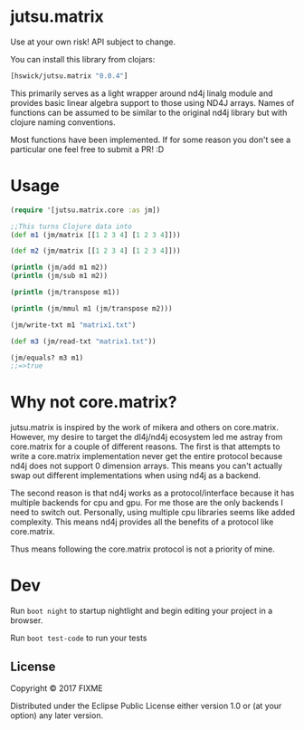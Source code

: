 # jutsu.matrix

Use at your own risk! API subject to change.

You can install this library from clojars:
```clojure
[hswick/jutsu.matrix "0.0.4"]
```
This primarily serves as a light wrapper around nd4j linalg module and provides basic linear algebra support to those using ND4J arrays.
Names of functions can be assumed to be similar to the original nd4j library but with clojure naming conventions.

Most functions have been implemented. If for some reason you don't see a particular one feel free to submit a PR! :D

# Usage

```clojure
(require '[jutsu.matrix.core :as jm])

;;This turns Clojure data into 
(def m1 (jm/matrix [[1 2 3 4] [1 2 3 4]]))

(def m2 (jm/matrix [[1 2 3 4] [1 2 3 4]]))

(println (jm/add m1 m2))
(println (jm/sub m1 m2))

(println (jm/transpose m1))

(println (jm/mmul m1 (jm/transpose m2)))

(jm/write-txt m1 "matrix1.txt")

(def m3 (jm/read-txt "matrix1.txt"))

(jm/equals? m3 m1)
;;=>true
```

# Why not core.matrix?

jutsu.matrix is inspired by the work of mikera and others on core.matrix. However, my desire to target the dl4j/nd4j ecosystem led me
astray from core.matrix for a couple of different reasons. The first is that attempts to write a core.matrix implementation never get the entire protocol
because nd4j does not support 0 dimension arrays. This means you can't actually swap out different implementations when using nd4j as a backend.

The second reason is that nd4j works as a protocol/interface because it has multiple backends for cpu and gpu. For me those are the only backends I need to switch out.
Personally, using multiple cpu libraries seems like added complexity. This means nd4j provides all the benefits of a protocol like core.matrix. 

Thus means following the core.matrix protocol is not a priority of mine. 
# Dev

Run `boot night` to startup nightlight and begin editing your project in a browser.

Run `boot test-code` to run your tests

## License

Copyright © 2017 FIXME

Distributed under the Eclipse Public License either version 1.0 or (at
your option) any later version.
